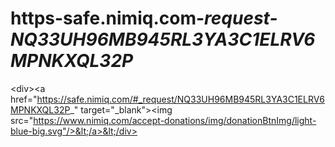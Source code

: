 # https-safe.nimiq.com-_request-NQ33UH96MB945RL3YA3C1ELRV6MPNKXQL32P_
&lt;div>&lt;a href="https://safe.nimiq.com/#_request/NQ33UH96MB945RL3YA3C1ELRV6MPNKXQL32P_" target="_blank">&lt;img src="https://www.nimiq.com/accept-donations/img/donationBtnImg/light-blue-big.svg"/>&lt;/a>&lt;/div>
